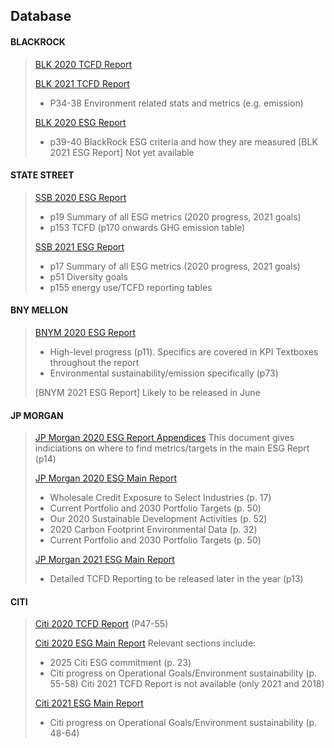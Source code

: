 ## Database

#### **BLACKROCK**
>[BLK 2020 TCFD Report](https://www.blackrock.com/corporate/literature/continuous-disclosure-and-important-information/blk2020tcfdreport.pdf)
>
>[BLK 2021 TCFD Report](https://www.blackrock.com/corporate/literature/continuous-disclosure-and-important-information/tcfd-report-2021-blkinc.pdf)
>- P34-38 Environment related stats and metrics (e.g. emission)
>
>[BLK 2020 ESG Report](https://www.blackrock.com/corporate/literature/continuous-disclosure-and-important-information/blackrock-2020-sasb-disclosure.pdf)
>- p39-40 BlackRock ESG criteria and how they are measured
>[BLK 2021 ESG Report] Not yet available


#### **STATE STREET**
>[SSB 2020 ESG Report](https://www.statestreet.com/content/dam/statestreet/documents/values/state-street-esg-report-04-2021.pdf)
>- p19 Summary of all ESG metrics (2020 progress, 2021 goals)
>- p153 TCFD (p170 onwards GHG emission table)
>
>[SSB 2021 ESG Report](https://www.statestreet.com/content/dam/statestreet/documents/esg/SSC-ESG-2021-Final-Full.pdf)
>- p17 Summary of all ESG metrics (2020 progress, 2021 goals)
>- p51 Diversity goals
>- p155 energy use/TCFD reporting tables


#### **BNY MELLON**
>[BNYM 2020 ESG Report](https://www.bnymellon.com/content/dam/bnymellon/documents/pdf/2020-enterprise-esg-report.pdf.coredownload.pdf)
>- High-level progress (p11). Specifics are covered in KPI Textboxes throughout the report
>- Environmental sustainability/emission specifically (p73)
>
>[BNYM 2021 ESG Report] Likely to be released in June

#### **JP MORGAN**
>[JP Morgan 2020 ESG Report Appendices](https://www.jpmorganchase.com/content/dam/jpmc/jpmorgan-chase-and-co/documents/jpmc-esg-report-appendices-2020.pdf) This document gives indiciations on where to find metrics/targets in the main ESG Reprt (p14)
>
>[JP Morgan 2020 ESG Main Report](https://www.jpmorganchase.com/content/dam/jpmc/jpmorgan-chase-and-co/documents/jpmc-esg-report-2020.pdf)
>- Wholesale Credit Exposure to Select Industries (p. 17)
>- Current Portfolio and 2030 Portfolio Targets (p. 50)
>- Our 2020 Sustainable Development Activities (p. 52) 
>- 2020 Carbon Footprint Environmental Data (p. 32)
>- Current Portfolio and 2030 Portfolio Targets (p. 50)
>
>[JP Morgan 2021 ESG Main Report](https://www.jpmorganchase.com/content/dam/jpmc/jpmorgan-chase-and-co/documents/jpmc-esg-report-2021.pdf)
>- Detailed TCFD Reporting to be released later in the year (p13)

#### **CITI**
>[Citi 2020 TCFD Report](https://www.citigroup.com/citi/sustainability/data/finance-for-a-climate-resilient-future-2.pdf?ieNocache=229) (P47-55)
>
>[Citi 2020 ESG Main Report](https://www.citigroup.com/citi/about/esg/download/2020/Global-ESG-Report-2020.pdf?ieNocache=291) Relevant sections include:
>- 2025 Citi ESG commitment (p. 23)
>- Citi progress on Operational Goals/Environment sustainability (p. 55-58)
>Citi 2021 TCFD Report is not available (only 2021 and 2018)
>
>[Citi 2021 ESG Main Report](https://www.citigroup.com/citi/about/esg/download/2021/Global-ESG-Report-2021.pdf?ieNocache=291)
>- Citi progress on Operational Goals/Environment sustainability (p. 48-64)

